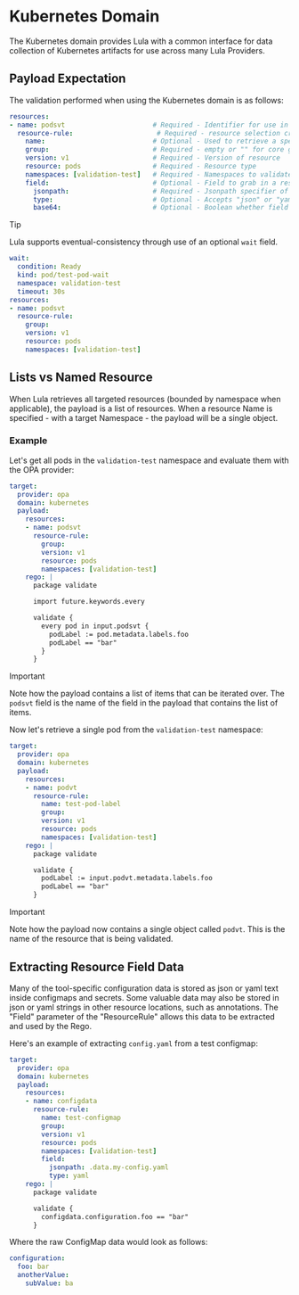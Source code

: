 # Kubernetes Domain

The Kubernetes domain provides Lula with a common interface for data collection of Kubernetes artifacts for use across many Lula Providers. 

## Payload Expectation

The validation performed when using the Kubernetes domain is as follows:

```yaml
resources:
- name: podsvt                      # Required - Identifier for use in the rego below
  resource-rule:                     # Required - resource selection criteria, at least one resource rule is required
    name:                           # Optional - Used to retrieve a specific resource in a single namespace
    group:                          # Required - empty or "" for core group
    version: v1                     # Required - Version of resource
    resource: pods                  # Required - Resource type
    namespaces: [validation-test]   # Required - Namespaces to validate the above resources in. Empty or "" for all namespace pr non-namespaced resources
    field:                          # Optional - Field to grab in a resource if it is in an unusable type, e.g., string json data. Must specify named resource to use.
      jsonpath:                     # Required - Jsonpath specifier of where to find the field from the top level object
      type:                         # Optional - Accepts "json" or "yaml". Default is "json".
      base64:                       # Optional - Boolean whether field is base64 encoded

```

> [!Tip]
> Lula supports eventual-consistency through use of an optional `wait` field. 

```yaml
wait:
  condition: Ready
  kind: pod/test-pod-wait
  namespace: validation-test
  timeout: 30s
resources:
- name: podsvt
  resource-rule:
    group:
    version: v1
    resource: pods
    namespaces: [validation-test]
```

## Lists vs Named Resource

When Lula retrieves all targeted resources (bounded by namespace when applicable), the payload is a list of resources. When a resource Name is specified - with a target Namespace - the payload will be a single object. 

### Example

Let's get all pods in the `validation-test` namespace and evaluate them with the OPA provider:
```yaml
target:
  provider: opa
  domain: kubernetes
  payload:
    resources:
    - name: podsvt
      resource-rule:
        group:
        version: v1
        resource: pods
        namespaces: [validation-test]
    rego: |
      package validate

      import future.keywords.every

      validate {
        every pod in input.podsvt {
          podLabel := pod.metadata.labels.foo
          podLabel == "bar"
        }
      }
```

> [!IMPORTANT]
> Note how the payload contains a list of items that can be iterated over. The `podsvt` field is the name of the field in the payload that contains the list of items.

Now let's retrieve a single pod from the `validation-test` namespace:

```yaml
target:
  provider: opa
  domain: kubernetes
  payload:
    resources:
    - name: podvt
      resource-rule:
        name: test-pod-label
        group:
        version: v1
        resource: pods
        namespaces: [validation-test]
    rego: |
      package validate

      validate {
        podLabel := input.podvt.metadata.labels.foo
        podLabel == "bar"
      }
```

> [!IMPORTANT]
> Note how the payload now contains a single object called `podvt`. This is the name of the resource that is being validated.

## Extracting Resource Field Data
Many of the tool-specific configuration data is stored as json or yaml text inside configmaps and secrets. Some valuable data may also be stored in json or yaml strings in other resource locations, such as annotations. The "Field" parameter of the "ResourceRule" allows this data to be extracted and used by the Rego.

Here's an example of extracting `config.yaml` from a test configmap:
```yaml
target:
  provider: opa
  domain: kubernetes
  payload:
    resources:
    - name: configdata
      resource-rule:
        name: test-configmap
        group:
        version: v1
        resource: pods
        namespaces: [validation-test]
        field:
          jsonpath: .data.my-config.yaml
          type: yaml
    rego: |
      package validate

      validate {
        configdata.configuration.foo == "bar"
      }
```

Where the raw ConfigMap data would look as follows:
```yaml
configuration:
  foo: bar
  anotherValue:
    subValue: ba
```